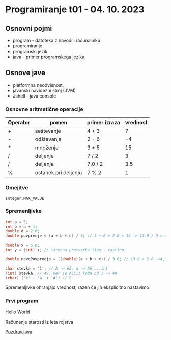 # Programiranje t01 - 04. 10. 2023

## Osnovni pojmi

- program - datoteka z navodili računalniku
- programiranje
- programski jezik
- java - primer programskega jezika

## Osnove jave

- platformna neodvisnost,
- javanski navidezni stroj (JVM)
- Jshell - java console

### Osnovne aritmetične operacije

| Operator | pomen                | primer izraza | vrednost |
| -------- | -------------------- | ------------- | -------- |
| +        | seštevanje           | 4 + 3         | 7        |
| -        | odštevanje           | 2 - 6         | -4       |
| \*       | množenje             | 3 \* 5        | 15       |
| /        | deljenje             | 7 / 2         | 3        |
| /        | deljenje             | 7.0 / 2       | 3.5      |
| %        | ostanek pri deljenju | 7 % 2         | 1        |

### Omejitve

`Integer.MAX_VALUE`

### Spremenljivke

```java
int a = 5;
int b = a + 1;
double d = 2.0;
double povprecje = (a + b + c) / 3; // 5 + 6 + 2.0 = 13 -> 13.0 / 3 = 4

double x = 5.0;
int y = (int) x; // izrecna pretvorba tipa - casting

double novoPovprecje = ((double)(a + b + c)) / 3.0; // 13.0 / 3.0 ->4,33

char stevka = '1'; // A -> 65, a -> 96 ...int
(int) stevka; // 49, ker je ASCII koda od 1 -> 49
(char) ('c' - 'a' + 'A') // C
```

Spremenljivke ohranjajo vrednost, razen če jih eksplicitno nastavimo

### Prvi program

Hello World

Računanje starosti iz leta rojstva

[Pozdrav.java](primeri/Pozdrav.java)
